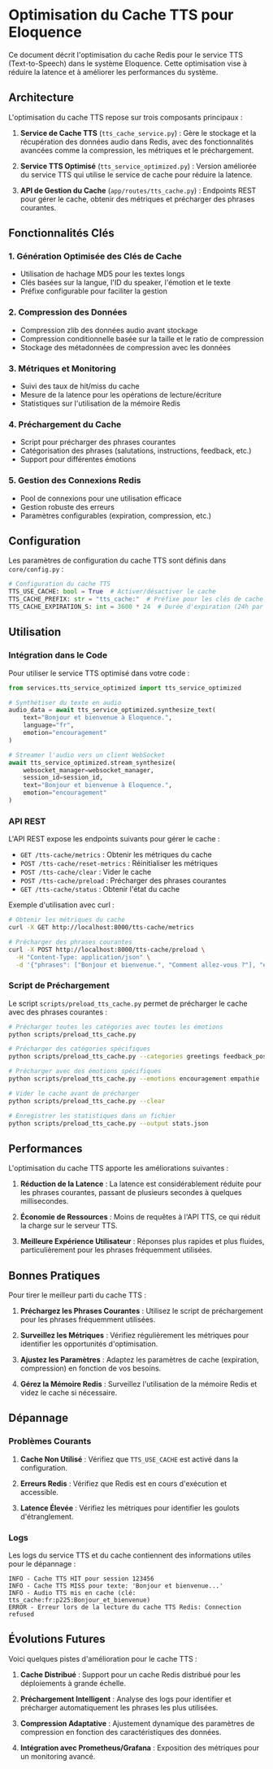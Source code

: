 # Optimisation du Cache TTS pour Eloquence

Ce document décrit l'optimisation du cache Redis pour le service TTS (Text-to-Speech) dans le système Eloquence. Cette optimisation vise à réduire la latence et à améliorer les performances du système.

## Architecture

L'optimisation du cache TTS repose sur trois composants principaux :

1. **Service de Cache TTS** (`tts_cache_service.py`) : Gère le stockage et la récupération des données audio dans Redis, avec des fonctionnalités avancées comme la compression, les métriques et le préchargement.

2. **Service TTS Optimisé** (`tts_service_optimized.py`) : Version améliorée du service TTS qui utilise le service de cache pour réduire la latence.

3. **API de Gestion du Cache** (`app/routes/tts_cache.py`) : Endpoints REST pour gérer le cache, obtenir des métriques et précharger des phrases courantes.

## Fonctionnalités Clés

### 1. Génération Optimisée des Clés de Cache

- Utilisation de hachage MD5 pour les textes longs
- Clés basées sur la langue, l'ID du speaker, l'émotion et le texte
- Préfixe configurable pour faciliter la gestion

### 2. Compression des Données

- Compression zlib des données audio avant stockage
- Compression conditionnelle basée sur la taille et le ratio de compression
- Stockage des métadonnées de compression avec les données

### 3. Métriques et Monitoring

- Suivi des taux de hit/miss du cache
- Mesure de la latence pour les opérations de lecture/écriture
- Statistiques sur l'utilisation de la mémoire Redis

### 4. Préchargement du Cache

- Script pour précharger des phrases courantes
- Catégorisation des phrases (salutations, instructions, feedback, etc.)
- Support pour différentes émotions

### 5. Gestion des Connexions Redis

- Pool de connexions pour une utilisation efficace
- Gestion robuste des erreurs
- Paramètres configurables (expiration, compression, etc.)

## Configuration

Les paramètres de configuration du cache TTS sont définis dans `core/config.py` :

```python
# Configuration du cache TTS
TTS_USE_CACHE: bool = True  # Activer/désactiver le cache
TTS_CACHE_PREFIX: str = "tts_cache:"  # Préfixe pour les clés de cache
TTS_CACHE_EXPIRATION_S: int = 3600 * 24  # Durée d'expiration (24h par défaut)
```

## Utilisation

### Intégration dans le Code

Pour utiliser le service TTS optimisé dans votre code :

```python
from services.tts_service_optimized import tts_service_optimized

# Synthétiser du texte en audio
audio_data = await tts_service_optimized.synthesize_text(
    text="Bonjour et bienvenue à Eloquence.",
    language="fr",
    emotion="encouragement"
)

# Streamer l'audio vers un client WebSocket
await tts_service_optimized.stream_synthesize(
    websocket_manager=websocket_manager,
    session_id=session_id,
    text="Bonjour et bienvenue à Eloquence.",
    emotion="encouragement"
)
```

### API REST

L'API REST expose les endpoints suivants pour gérer le cache :

- `GET /tts-cache/metrics` : Obtenir les métriques du cache
- `POST /tts-cache/reset-metrics` : Réinitialiser les métriques
- `POST /tts-cache/clear` : Vider le cache
- `POST /tts-cache/preload` : Précharger des phrases courantes
- `GET /tts-cache/status` : Obtenir l'état du cache

Exemple d'utilisation avec curl :

```bash
# Obtenir les métriques du cache
curl -X GET http://localhost:8000/tts-cache/metrics

# Précharger des phrases courantes
curl -X POST http://localhost:8000/tts-cache/preload \
  -H "Content-Type: application/json" \
  -d '{"phrases": ["Bonjour et bienvenue.", "Comment allez-vous ?"], "emotion": "encouragement"}'
```

### Script de Préchargement

Le script `scripts/preload_tts_cache.py` permet de précharger le cache avec des phrases courantes :

```bash
# Précharger toutes les catégories avec toutes les émotions
python scripts/preload_tts_cache.py

# Précharger des catégories spécifiques
python scripts/preload_tts_cache.py --categories greetings feedback_positive

# Précharger avec des émotions spécifiques
python scripts/preload_tts_cache.py --emotions encouragement empathie

# Vider le cache avant de précharger
python scripts/preload_tts_cache.py --clear

# Enregistrer les statistiques dans un fichier
python scripts/preload_tts_cache.py --output stats.json
```

## Performances

L'optimisation du cache TTS apporte les améliorations suivantes :

1. **Réduction de la Latence** : La latence est considérablement réduite pour les phrases courantes, passant de plusieurs secondes à quelques millisecondes.

2. **Économie de Ressources** : Moins de requêtes à l'API TTS, ce qui réduit la charge sur le serveur TTS.

3. **Meilleure Expérience Utilisateur** : Réponses plus rapides et plus fluides, particulièrement pour les phrases fréquemment utilisées.

## Bonnes Pratiques

Pour tirer le meilleur parti du cache TTS :

1. **Préchargez les Phrases Courantes** : Utilisez le script de préchargement pour les phrases fréquemment utilisées.

2. **Surveillez les Métriques** : Vérifiez régulièrement les métriques pour identifier les opportunités d'optimisation.

3. **Ajustez les Paramètres** : Adaptez les paramètres de cache (expiration, compression) en fonction de vos besoins.

4. **Gérez la Mémoire Redis** : Surveillez l'utilisation de la mémoire Redis et videz le cache si nécessaire.

## Dépannage

### Problèmes Courants

1. **Cache Non Utilisé** : Vérifiez que `TTS_USE_CACHE` est activé dans la configuration.

2. **Erreurs Redis** : Vérifiez que Redis est en cours d'exécution et accessible.

3. **Latence Élevée** : Vérifiez les métriques pour identifier les goulots d'étranglement.

### Logs

Les logs du service TTS et du cache contiennent des informations utiles pour le dépannage :

```
INFO - Cache TTS HIT pour session 123456
INFO - Cache TTS MISS pour texte: 'Bonjour et bienvenue...'
INFO - Audio TTS mis en cache (clé: tts_cache:fr:p225:Bonjour_et_bienvenue)
ERROR - Erreur lors de la lecture du cache TTS Redis: Connection refused
```

## Évolutions Futures

Voici quelques pistes d'amélioration pour le cache TTS :

1. **Cache Distribué** : Support pour un cache Redis distribué pour les déploiements à grande échelle.

2. **Préchargement Intelligent** : Analyse des logs pour identifier et précharger automatiquement les phrases les plus utilisées.

3. **Compression Adaptative** : Ajustement dynamique des paramètres de compression en fonction des caractéristiques des données.

4. **Intégration avec Prometheus/Grafana** : Exposition des métriques pour un monitoring avancé.